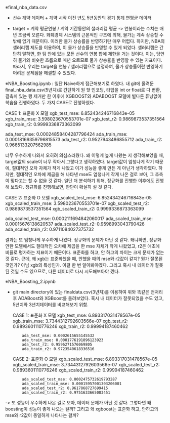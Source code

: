 ※final_nba_data.csv
- 선수 계약 데이터 + 계약 시작 이전 년도 5년동안의 경기 통계 연평균 데이터

- target = 계약 평균연봉 / 계약 기간동안의 샐러리캡 평균 
-> 연봉이라는 수치는 매년 조금씩 오른다. 화폐경제 시스템의 근본적인 구조에 의해, 물가는 계속 상승할 수 밖에 없기 때문이다.
   이러한 물가 상승률을 반영하기란 매우 어렵다. 하지만, NBA의 샐러리캡 제도를 이용하여, 이 물가 상승률을 반영할 수 있게 되었다.
   샐러리캡은 간단히 말하면, 한 팀 안에 있는 모든 선수의 연봉 합에 제한을 거는 것이다. 이는, 당연히 물가와 비슷한 흐름으로 매년
   오르므로 물가 상승률을 반영할 수 있는 지표이다. 
   따라서, 우리는 target을 연봉 / 샐러리캡으로 설정하여, 물가 상승률이란 반영하기 어려운 문제점을 해결할 수 있었다.


※NBA_Boosting.ipynb 
: 일단 Naive하게 접근해보기로 하였다. 내 git에 올려둔 final_nba_data.csv(5년치)로
  간단하게 원 핫 인코딩, 타입을 int or float로 다 변환, 결측치 있는 행 제거만 한 이후에
  XGBOOST와 ADABOOST 모델에 별다른 튜닝없이 학습을 진행하였다.
  두 가지 CASE로 진행하였다.
  
  CASE 1: 표준화 X 모델
  xgb_test_mse: 6.852434246716843e-05
  xgb_train_mse: 3.598023670553701e-07
  xgb_test_r2: 0.9869873537351564
  xgb_train_r2: 0.9999336873363099
  
  ada_test_mse: 0.00024858404287796424
  ada_train_mse: 0.00018169359796815573
  ada_test_r2: 0.9527943486855712
  ada_train_r2: 0.9665133207562985
  
  너무 우수하게 나와서 오히려 의심스러웠다. 왜 이렇게 높게 나왔는 지 생각해보았을 때, 
  target값의 scale이 너무 작아서 그렇다고 생각하였다. target값이 엄청나게 작기 때문에, 절대적인 오차 자체가 작게 나왔고
  이가 성능을 좋게 만든 게 아닌가 생각하였다.
  하지만, 절대적인 오차에 제곱을 해 나타낸 mse도 엄청나게 작게 나온 걸로 보아, 그 추측이 맞다고는 할 수 없을 것 같다.
  일단 더 분석하기 위해, 정규화를 진행한 이후에도 진행해 보았다. 정규화를 진행해보면, 판단이 확실히 설 것 같다.


  CASE 2: 표준화 O 모델
   xgb_scaled_test_mse: 6.852434246716843e-05
   xgb_scaled_train_mse: 3.598023670553701e-07
   xgb_scaled_test_r2: 0.9869873537351564
   xgb_scaled_train_r2: 0.9999336873363099

   ada_scaled_test_mse: 0.0002111694842060017
   ada_scaled_train_mse: 0.00015676138620537
   ada_scaled_test_r2: 0.9598993043790426
   ada_scaled_train_r2: 0.9711084027375732
    
   결과는 또 엄청나게 우수하게 나왔다. 정규화의 문제가 아닌 것 같다. 왜냐하면, 정규화 안한 모델에서도 
   절대적인 오차에 제곱을 한 mse 자체가 작게 나왔었고, r2은 애초에 비율로 평가하는 지표이기 때문이다.
   표준화를 하고, 안 하고의 차이는 크게 문제가 없는 것 같다.
   근데, 왜 xgb는 표준화했을 때, 안했을 때의 mse와 r2값이 같지? 뭔가 잘못된 것인가? 아님 xgb의 특성인가. 
   이걸 한 번 알아봐야겠다. 그리고 혹시 내 데이터가 잘못된 것일 수도 있으므로, 다른 데이터로 다시 시도해보아야 겠다.


※NBA_Boosting_2.ipynb
- git main directory에 있는 finaldata.csv(3년치)를 이용하여 위와 똑같은 전처리 후 
  ADABoost와 XGBoost를 돌려보았다. 혹시 내 데이터가 잘못되었을 수도 있고, 5년치와 3년치데이터를 비교해보기 위함.
  
  CASE 1: 표준화 X 모델
          xgb_test_mse: 6.893317031478567e-05
          xgb_train_mse: 3.7344312792603566e-07
          xgb_test_r2: 0.9893601110776246
          xgb_train_r2: 0.99994187460462

          ada_test_mse: 0.0002615655145532
          ada_train_mse: 0.0001776191896123923
          ada_test_r2: 0.9596271576069805
          ada_train_r2: 0.9723540618336516
  
  CASE 2: 표준화 O 모델
          xgb_scaled_test_mse: 6.893317031478567e-05
          xgb_scaled_train_mse: 3.7344312792603566e-07
          xgb_scaled_test_r2: 0.9893601110776246
          xgb_scaled_train_r2: 0.99994187460462

          ada_scaled_test_mse: 0.0002475732619793287
          ada_scaled_train_mse: 0.00015957001303206001
          ada_scaled_test_r2: 0.9617868727699415
          ada_scaled_train_r2: 0.9751633665083451

-> 또 성능이 우수하게 나온 걸로 보아, 데이터 문제가 아닌 것 같다. 그렇다면 왜 boosting이 성능이 좋게 나오는 걸까?
   그리고 왜 xgboost는 표준화 하고, 안하고의 mse와 r2값이 동일하게 나타나는 걸까?

